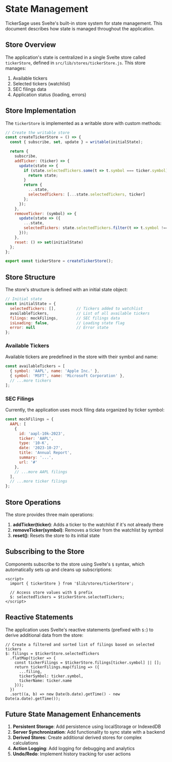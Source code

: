 # State Management

TickerSage uses Svelte's built-in store system for state management. This document describes how state is managed throughout the application.

## Store Overview

The application's state is centralized in a single Svelte store called `tickerStore`, defined in `src/lib/stores/tickerStore.js`. This store manages:

1. Available tickers
2. Selected tickers (watchlist)
3. SEC filings data
4. Application status (loading, errors)

## Store Implementation

The `tickerStore` is implemented as a writable store with custom methods:

```javascript
// Create the writable store
const createTickerStore = () => {
  const { subscribe, set, update } = writable(initialState);

  return {
    subscribe,
    addTicker: (ticker) => {
      update(state => {
        if (state.selectedTickers.some(t => t.symbol === ticker.symbol)) {
          return state;
        }
        return {
          ...state,
          selectedTickers: [...state.selectedTickers, ticker]
        };
      });
    },
    removeTicker: (symbol) => {
      update(state => ({
        ...state,
        selectedTickers: state.selectedTickers.filter(t => t.symbol !== symbol)
      }));
    },
    reset: () => set(initialState)
  };
};

export const tickerStore = createTickerStore();
```

## Store Structure

The store's structure is defined with an initial state object:

```javascript
// Initial state
const initialState = {
  selectedTickers: [],         // Tickers added to watchlist
  availableTickers,            // List of all available tickers
  filings: mockFilings,        // SEC filings data
  isLoading: false,            // Loading state flag
  error: null                  // Error state
};
```

### Available Tickers

Available tickers are predefined in the store with their symbol and name:

```javascript
const availableTickers = [
  { symbol: 'AAPL', name: 'Apple Inc.' },
  { symbol: 'MSFT', name: 'Microsoft Corporation' },
  // ...more tickers
];
```

### SEC Filings

Currently, the application uses mock filing data organized by ticker symbol:

```javascript
const mockFilings = {
  AAPL: [
    {
      id: 'aapl-10k-2023',
      ticker: 'AAPL',
      type: '10-K',
      date: '2023-10-27',
      title: 'Annual Report',
      summary: '...',
      url: '#'
    },
    // ...more AAPL filings
  ],
  // ...more ticker filings
};
```

## Store Operations

The store provides three main operations:

1. **addTicker(ticker)**: Adds a ticker to the watchlist if it's not already there
2. **removeTicker(symbol)**: Removes a ticker from the watchlist by symbol
3. **reset()**: Resets the store to its initial state

## Subscribing to the Store

Components subscribe to the store using Svelte's `$` syntax, which automatically sets up and cleans up subscriptions:

```svelte
<script>
  import { tickerStore } from '$lib/stores/tickerStore';
  
  // Access store values with $ prefix
  $: selectedTickers = $tickerStore.selectedTickers;
</script>
```

## Reactive Statements

The application uses Svelte's reactive statements (prefixed with `$:`) to derive additional data from the store:

```svelte
// Create a filtered and sorted list of filings based on selected tickers
$: filings = $tickerStore.selectedTickers
  .flatMap(ticker => {
    const tickerFilings = $tickerStore.filings[ticker.symbol] || [];
    return tickerFilings.map(filing => ({
      ...filing,
      tickerSymbol: ticker.symbol,
      tickerName: ticker.name
    }));
  })
  .sort((a, b) => new Date(b.date).getTime() - new Date(a.date).getTime());
```

## Future State Management Enhancements

1. **Persistent Storage**: Add persistence using localStorage or IndexedDB
2. **Server Synchronization**: Add functionality to sync state with a backend
3. **Derived Stores**: Create additional derived stores for complex calculations
4. **Action Logging**: Add logging for debugging and analytics
5. **Undo/Redo**: Implement history tracking for user actions 
